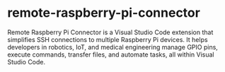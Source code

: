 # remote-raspberry-pi-connector
Remote Raspberry Pi Connector is a Visual Studio Code extension that simplifies SSH connections to multiple Raspberry Pi devices. It helps developers in robotics, IoT, and medical engineering manage GPIO pins, execute commands, transfer files, and automate tasks, all within Visual Studio Code.
